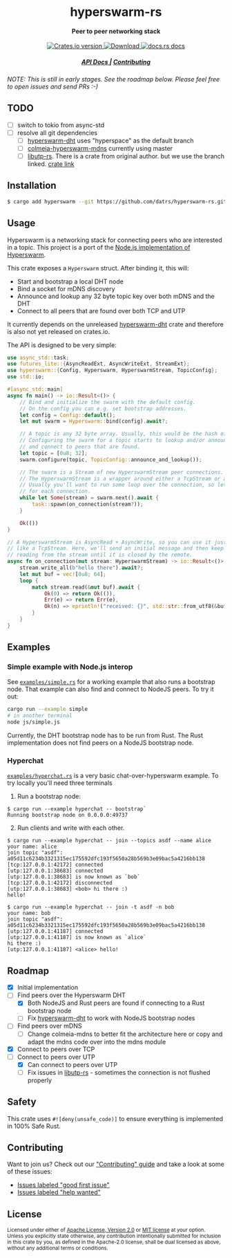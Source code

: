 <h1 align="center">hyperswarm-rs</h1>
<div align="center">
  <strong>
    Peer to peer networking stack
  </strong>
</div>

<br />

<div align="center">
  <!-- Crates version -->
  <a href="https://crates.io/crates/hyperswarm">
    <img src="https://img.shields.io/crates/v/hyperswarm.svg?style=flat-square"
    alt="Crates.io version" />
  </a>
  <!-- Downloads -->
  <a href="https://crates.io/crates/hyperswarm">
    <img src="https://img.shields.io/crates/d/hyperswarm.svg?style=flat-square"
      alt="Download" />
  </a>
  <!-- docs.rs docs -->
  <a href="https://docs.rs/hyperswarm">
    <img src="https://img.shields.io/badge/docs-latest-blue.svg?style=flat-square"
      alt="docs.rs docs" />
  </a>
</div>

<div align="center">
  <h5>
    <a href="https://docs.rs/hyperswarm">
      API Docs
    </a>
    <span> | </span>
    <a href="https://github.com/Frando/hyperswarm/blob/master.github/CONTRIBUTING.md">
      Contributing
    </a>
  </h5>
</div>

*NOTE: This is still in early stages. See the roadmap below. Please feel free to open issues and send PRs :-)*

## TODO

- [ ] switch to tokio from async-std
- [ ] resolve all git dependencies
  - [ ] [hyperswarm-dht](https://github.com/datrs/hyperswarm-dht/tree/hyperspace) uses "hyperspace" as the default branch
  - [ ] [colmeia-hyperswarm-mdns](https://github.com/bltavares/colmeia) currently using master
  - [ ] [libutp-rs](https://github.com/Frando/libutp-rs/tree/feat/clone2). There is a crate from original author. but we use the branch linked. [crate link](https://crates.io/crates/libutp-rs)

## Installation
```sh
$ cargo add hyperswarm --git https://github.com/datrs/hyperswarm-rs.git
```

## Usage

Hyperswarm is a networking stack for connecting peers who are interested in a topic. This project is a port of the [Node.js implementation of Hyperswarm](https://github.com/hyperswarm/hyperswarm).

This crate exposes a `Hyperswarm` struct. After binding it, this will:

- Start and bootstrap a local DHT node
- Bind a socket for mDNS discovery
- Announce and lookup any 32 byte topic key over both mDNS and the DHT
- Connect to all peers that are found over both TCP and UTP

It currently depends on the unreleased [hyperswarm-dht](https://github.com/datrs/hyperswarm-dht) crate and therefore is also not yet released on crates.io.

The API is designed to be very simple:

```rust
use async_std::task;
use futures_lite::{AsyncReadExt, AsyncWriteExt, StreamExt};
use hyperswarm::{Config, Hyperswarm, HyperswarmStream, TopicConfig};
use std::io;

#[async_std::main]
async fn main() -> io::Result<()> {
    // Bind and initialize the swarm with the default config.
    // On the config you can e.g. set bootstrap addresses.
    let config = Config::default();
    let mut swarm = Hyperswarm::bind(config).await?;

    // A topic is any 32 byte array. Usually, this would be the hash of some identifier.
    // Configuring the swarm for a topic starts to lookup and/or announce this topic
    // and connect to peers that are found.
    let topic = [0u8; 32];
    swarm.configure(topic, TopicConfig::announce_and_lookup());

    // The swarm is a Stream of new HyperswarmStream peer connections.
    // The HyperswarmStream is a wrapper around either a TcpStream or a UtpSocket.
    // Usually you'll want to run some loop over the connection, so let's spawn a task
    // for each connection.
    while let Some(stream) = swarm.next().await {
        task::spawn(on_connection(stream?));
    }

    Ok(())
}

// A HyperswarmStream is AsyncRead + AsyncWrite, so you can use it just
// like a TcpStream. Here, we'll send an initial message and then keep
// reading from the stream until it is closed by the remote.
async fn on_connection(mut stream: HyperswarmStream) -> io::Result<()> {
    stream.write_all(b"hello there").await?;
    let mut buf = vec![0u8; 64];
    loop {
        match stream.read(&mut buf).await {
            Ok(0) => return Ok(()),
            Err(e) => return Err(e),
            Ok(n) => eprintln!("received: {}", std::str::from_utf8(&buf[..n]).unwrap()),
        }
    }
}
```

## Examples

### Simple example with Node.js interop

See [`examples/simple.rs`](examples/simple.rs) for a working example that also runs a bootstrap node. That example can also find and connect to NodeJS peers. To try it out:

```sh
cargo run --example simple
# in another terminal
node js/simple.js
```

Currently, the DHT bootstrap node has to be run from Rust. The Rust implementation does not find peers on a NodeJS bootstrap node. 

### Hyperchat

[`examples/hyperchat.rs`](examples/hyperchat.rs) is a very basic chat-over-hyperswarm example. To try locally you'll need three terminals
1) Run a bootstrap node: 
```
$ cargo run --example hyperchat -- bootstrap`
Running bootstrap node on 0.0.0.0:49737
```
2) Run clients and write with each other.
```
$ cargo run --example hyperchat -- join --topics asdf --name alice
your name: alice
join topic "asdf": a05d11c6234b3321315ec175592dfc193f5650a28b569b3e09bac5a4216bb138
[tcp:127.0.0.1:42172] connected
[utp:127.0.0.1:38683] connected
[utp:127.0.0.1:38683] is now known as `bob`
[tcp:127.0.0.1:42172] disconnected
[utp:127.0.0.1:38683] <bob> hi there :)
hello!
```

```
$ cargo run --example hyperchat -- join -t asdf -n bob
your name: bob
join topic "asdf": a05d11c6234b3321315ec175592dfc193f5650a28b569b3e09bac5a4216bb138
[utp:127.0.0.1:41187] connected
[utp:127.0.0.1:41187] is now known as `alice`
hi there :)
[utp:127.0.0.1:41187] <alice> hello!
```

## Roadmap

- [x] Initial implementation
- [ ] Find peers over the Hyperswarm DHT
    - [x] Both NodeJS and Rust peers are found if connecting to a Rust bootstrap node
    - [ ] Fix [hyperswarm-dht](https://github.com/datrs/hyperswarm-dht) to work with NodeJS bootstrap nodes
- [ ] Find peers over mDNS
    - [ ] Change colmeia-mdns to better fit the architecture here or copy and adapt the mdns code over into the mdns module
- [x] Connect to peers over TCP
- [ ] Connect to peers over UTP
    - [x] Can connect to peers over UTP
    - [ ] Fix issues in [libutp-rs](https://github.com/johsunds/libutp-rs) - sometimes the connection is not flushed properly

## Safety
This crate uses ``#![deny(unsafe_code)]`` to ensure everything is implemented in
100% Safe Rust.

## Contributing
Want to join us? Check out our ["Contributing" guide][contributing] and take a
look at some of these issues:

- [Issues labeled "good first issue"][good-first-issue]
- [Issues labeled "help wanted"][help-wanted]

[contributing]: https://github.com/Frando/hyperswarm/blob/master.github/CONTRIBUTING.md
[good-first-issue]: https://github.com/Frando/hyperswarm/labels/good%20first%20issue
[help-wanted]: https://github.com/Frando/hyperswarm/labels/help%20wanted

## License

<sup>
Licensed under either of <a href="LICENSE-APACHE">Apache License, Version
2.0</a> or <a href="LICENSE-MIT">MIT license</a> at your option.
</sup>

<br/>

<sub>
Unless you explicitly state otherwise, any contribution intentionally submitted
for inclusion in this crate by you, as defined in the Apache-2.0 license, shall
be dual licensed as above, without any additional terms or conditions.
</sub>
